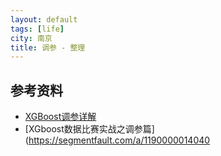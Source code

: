 ```yaml
---
layout: default
tags: [life]
city: 南京
title: 调参 - 整理
---
```


参考资料
--------
+ [XGBoost调参详解](https://zhuanlan.zhihu.com/p/95304498)
+ [XGboost数据比赛实战之调参篇](https://segmentfault.com/a/1190000014040
